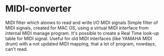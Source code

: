 # MIDI-converter
MIDI filter which aloows to read and write I/O MIDI signals
Simple filter of MIDI signals, created for MAC OS, using a virtual MIDI interface from
internal MIDI manage program.
It's possible to create a Real Time look-up table for MIDI signal.
Useful for old MIDI interfaces (like YAMAHA MIDI drum) with a not updated MIDI mapping,
that a lot of program, nowdays, can't read.
